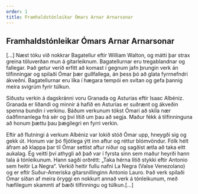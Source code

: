 ```yaml
---
order: 1
title: Framhaldstónleikar Ómars Arnar Arnarsonar
---
```


## Framhaldstónleikar Ómars Arnar Arnarsonar

[...] Næst tóku við nokkrar Bagatellur eftir William Walton, og mátti þar strax greina töluverðan mun á gítarleiknum. Bagatellurnar eru tregablandnar og fallegar. Það getur verið erfitt að komast í gegnum jafn þrungin verk án tilfinningar og spilaði Ómar þær gullfallega, án þess þó að glata fyrrnefndri ákveðni. Bagatellurnar eru líka í hægara tempói en svítan og gefa þannig meira svigrúm fyrir túlkun.

Síðustu verkin á dagskránni voru Granada og Asturias eftir Isaac Albéniz. Granada er líðandi og minnir á hafið en Asturias er suðrænt og ákveðin spenna bundin í verkinu. Báðum verkunum tókst Ómari að skila nær óaðfinnanlega frá sér og því lítið um þau að segja. Maður fékk á tilfinninguna að honum þættu þau þægilegri en fyrri verkin.

Eftir að flutningi á verkum Albéniz var lokið stóð Ómar upp, hneygði sig og gekk út. Honum var þó fljótlega ýtt inn aftur og réttur blómvöndur. Fólk hélt áfram að klappa þar til Ómar settist aftur niður og sagðist ætla að taka eitt aukalag. Ég veitti því athygli að það var í fyrsta sinn sem maður heyrði hann tala á tónleikunum. Hann sagði orðrétt: „Taka hérna lítið stykki eftir Antonio sem heitir La Negra“. Verkið heitir fullu nafni La Negra (Valse Venezolano) og er eftir Suður-Ameríska gítarsnillinginn Antonio Lauro. Það verk spilaði Ómar síðan af meira öryggi en nokkurt annað verk á tónleikunum, með hæfilegum skammti af bæði tilfinningu og túlkun.[...]
